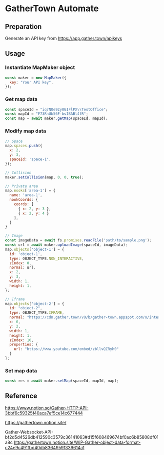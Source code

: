 # GatherTown Automate

## Preparation
Generate an API key from
https://app.gather.town/apikeys

## Usage
### Instantiate MapMaker object
```js
const maker = new MapMaker({
  key: "Your API key",
});
```


### Get map data
```js
const spaceId = "iq7NOe92y0G1FlPX\\TestOffice";
const mapId = "F73RnUb56F-bsIBABl4fR";
const map = await maker.getMap(spaceId, mapId);
```

### Modify map data
```js
// Space
map.spaces.push({
  x: 2,
  y: 3,
  spaceId: 'space-1',
});

// Collision
maker.setCollision(map, 0, 0, true);

// Private area
map.nooks['area-1'] = {
  name: 'area-1',
  nookCoords: {
    coords: [
      { x: 2, y: 3 }, 
      { x: 2, y: 4 }
    ],
  }
}

// Image
const imageData = await fs.promises.readFile('path/to/sample.png');
const url = await maker.uploadImage(spaceId, imageData);
map.objects['object-1'] = {
  id: 'object-1',
  type: OBJECT_TYPE.NON_INTERACTIVE,
  zIndex: 0,
  normal: url,
  x: 2,
  y: 3,
  width: 1,
  height: 1,
};

// Iframe
map.objects['object-2'] = {
  id: "object-2",
  type: OBJECT_TYPE.IFRAME,
  normal: "https://cdn.gather.town/v0/b/gather-town.appspot.com/o/internal-dashboard-upload%2FoGZyxj4TlWXAdOZO?alt=media&token=54d741d1-9f89-4f46-bcc8-9622e4719a5a",
  x: 0,
  y: 2,
  width: 1,
  height: 1,
  zIndex: 10,
  properties: {
    url: "https://www.youtube.com/embed/zbllvQZRyh0"
  }
};
```

### Set map data
```js
const res = await maker.setMap(spaceId, mapId, map);
```

## Reference
https://www.notion.so/Gather-HTTP-API-3bbf6c59325f40aca7ef5ce14c677444

https://gathertown.notion.site/

Gather-Websocket-API-bf2d5d4526db412590c3579c36141063#d15f608469674bf0ac6b85808df01a8c
https://gathertown.notion.site/WIP-Gather-object-data-format-c24e9c491fbd40db83649591339614a1